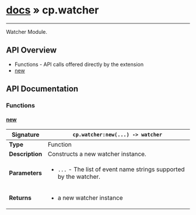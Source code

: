 # [docs](index.md) » cp.watcher
---

Watcher Module.

## API Overview
* Functions - API calls offered directly by the extension
 * [new](#new)

## API Documentation

### Functions

#### [new](#new)
| <span style="font-align: left;">**Signature**</span> | <span style="font-align: left;">`cp.watcher:new(...) -> watcher` </span>                                                |
| -----------------------------------------------------|---------------------------------------------------------------------------------------------------------|
| **Type**                                             | Function                                                                                         |
| **Description**                                      | Constructs a new watcher instance.                                                                                         |
| **Parameters**                                       | <ul><li>`...` - The list of event name strings supported by the watcher.</li></ul> |
| **Returns**                                          | <ul><li>a new watcher instance</li></ul>          |

